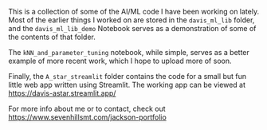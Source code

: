 This is a collection of some of the AI/ML code I have been working on lately.  Most of the earlier things I worked on are stored in the `davis_ml_lib` folder, and the `davis_ml_lib_demo` Notebook serves as a demonstration of some of the contents of that folder.

The `kNN_and_parameter_tuning` notebook, while simple, serves as a better example of more recent work, which I hope to upload more of soon.

Finally, the `A_star_streamlit` folder contains the code for a small but fun little web app written using Streamlit.  The working app can be viewed at https://davis-astar.streamlit.app/

For more info about me or to contact, check out https://www.sevenhillsmt.com/jackson-portfolio
